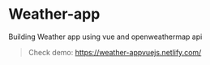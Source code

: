 # Weather-app
Building Weather app using vue and openweathermap api
>Check demo: https://weather-appvuejs.netlify.com/
